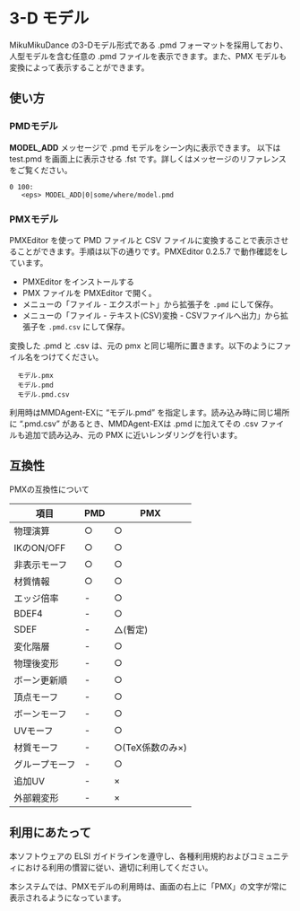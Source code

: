 # 3-D モデル

MikuMikuDance の3-Dモデル形式である .pmd フォーマットを採用しており、人型モデルを含む任意の .pmd ファイルを表示できます。また、PMX モデルも変換によって表示することができます。

## 使い方

### PMDモデル

**MODEL_ADD** メッセージで .pmd モデルをシーン内に表示できます。
以下は test.pmd を画面上に表示させる .fst です。詳しくはメッセージのリファレンスをご覧ください。

```text
0 100:
   <eps> MODEL_ADD|0|some/where/model.pmd
```

### PMXモデル

PMXEditor を使って PMD ファイルと CSV ファイルに変換することで表示させることができます。手順は以下の通りです。PMXEditor 0.2.5.7 で動作確認をしています。

- PMXEditor をインストールする
- PMX ファイルを PMXEditor で開く。
- メニューの「ファイル - エクスポート」から拡張子を `.pmd` にして保存。
- メニューの「ファイル - テキスト(CSV)変換 - CSVファイルへ出力」から拡張子を `.pmd.csv` にして保存。

変換した .pmd と .csv は、元の pmx と同じ場所に置きます。以下のようにファイル名をつけてください。

```text
  モデル.pmx
  モデル.pmd
  モデル.pmd.csv
```

利用時はMMDAgent-EXに “モデル.pmd” を指定します。読み込み時に同じ場所に “.pmd.csv” があるとき、MMDAgent-EXは .pmd に加えてその .csv ファイルも追加で読み込み、元の PMX に近いレンダリングを行います。

## 互換性

PMXの互換性について

|項目|PMD|PMX|
|----|---|---|
|物理演算|○|○|
|IKのON/OFF|○|○|
|非表示モーフ|○|○|
|材質情報|○|○|
|エッジ倍率|-|○|
|BDEF4|-|○|
|SDEF|-|△(暫定)|
|変化階層|-|○|
|物理後変形|-|○|
|ボーン更新順|-|○|
|頂点モーフ|-|○|
|ボーンモーフ|-|○|
|UVモーフ|-|○|
|材質モーフ|-|○(TeX係数のみ×)|
|グループモーフ|-|○|
|追加UV|-|×|
|外部親変形|-|×|

## 利用にあたって

本ソフトウェアの ELSI ガイドラインを遵守し、各種利用規約およびコミュニティにおける利用の慣習に従い、適切に利用してください。

本システムでは、PMXモデルの利用時は、画面の右上に「PMX」の文字が常に表示されるようになっています。
